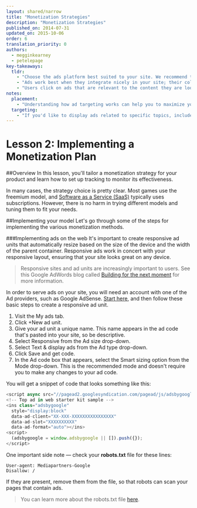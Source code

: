 ```yaml
---
layout: shared/narrow
title: "Monetization Strategies"
description: "Monetization Strategies"
published_on: 2014-07-31
updated_on: 2015-10-06
order: 6
translation_priority: 0
authors:
  - megginkearney
  - petelepage
key-takeaways:
  tldr: 
    - "Choose the ads platform best suited to your site. We recommend the <a href='http://www.google.com/adsense/start/'>AdSense</a> platform for most sites, and the <a href='http://www.google.com/doubleclick/publishers/'>DoubleClick platform</a> for sites with their own advertising teams."
    - "Ads work best when they integrate nicely in your site; their color, content, size, and location enhance user experience. "
    - "Users click on ads that are relevant to the content they are looking for; understand how ads targeting works so that you can maximize your revenue."
notes:
  placement:
    - "Understanding how ad targeting works can help you to maximize your revenue."
  targeting:
    - "If you'd like to display ads related to specific topics, include complete sentences and paragraphs about these topics."
---
```


# Lesson 2: Implementing a Monetization Plan

##Overview
In this lesson, you'll tailor a monetization strategy for your product and learn how to set up tracking to monitor its effectiveness.

In many cases, the strategy choice is pretty clear. Most games use the freemium model, and [Software as a Service (SaaS)](https://en.wikipedia.org/wiki/Software_as_a_service) typically uses subscriptions. However, there is no harm in trying different models and tuning them to fit your needs.

##Implementing your model
Let's go through some of the steps for implementing the various monetization methods.

###Implementing ads on the web
It's important to create responsive ad units that automatically resize based on the size of the device and the width of the parent container. Responsive ads work in concert with your responsive layout, ensuring that your site looks great on any device.

>Responsive sites and ad units are increasingly important to users. See this Google AdWords blog called [Building for the next moment](http://adwords.blogspot.com/2015/05/building-for-next-moment.html) for more information.

In order to serve ads on your site, you will need an account with one of the Ad providers, such as Google AdSense. [Start here](http://www.google.com/adsense/start/#?modal_active=none), and then follow these basic steps to create a responsive ad unit.

 1. Visit the My ads tab.
 1. Click +New ad unit.
 1. Give your ad unit a unique name. This name appears in the ad code that's pasted into your site, so be descriptive.
 1. Select Responsive from the Ad size drop-down.
 1. Select Text & display ads from the Ad type drop-down.
 1. Click Save and get code.
 1. In the Ad code box that appears, select the Smart sizing option from the Mode drop-down. This is the recommended mode and doesn't require you to make any changes to your ad code.

You will get a snippet of code that looks something like this:

```javascript
<script async src="//pagead2.googlesyndication.com/pagead/js/adsbygoogle.js"></script>
<!-- Top ad in web starter kit sample -->
<ins class="adsbygoogle"
  style="display:block"
  data-ad-client="XX-XXX-XXXXXXXXXXXXXXXX"
  data-ad-slot="XXXXXXXXXX"
  data-ad-format="auto"></ins>
<script>
  (adsbygoogle = window.adsbygoogle || []).push({});
</script>
```

One important side note &mdash; check your **robots.txt** file for these lines:

```
User-agent: Mediapartners-Google
Disallow: /
```

If they are present, remove them from the file, so that robots can scan your pages that contain ads.

>You can learn more about the robots.txt file [here](http://www.robotstxt.org/robotstxt.html).
